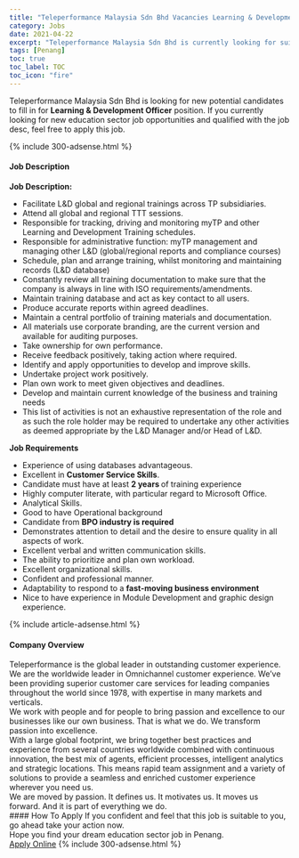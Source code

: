 ```yaml
---
title: "Teleperformance Malaysia Sdn Bhd Vacancies Learning & Development Officer" 
category: Jobs 
date: 2021-04-22 
excerpt: "Teleperformance Malaysia Sdn Bhd is currently looking for suitable person to fill in the Learning & Development Officer which positioned at Penang" 
tags: [Penang] 
toc: true 
toc_label: TOC 
toc_icon: "fire" 
--- 
```


<p>Teleperformance Malaysia Sdn Bhd is looking for new potential candidates to fill in for <b>Learning & Development Officer</b> position. If you currently looking for new education sector job opportunities and qualified with the job desc, feel free to apply this job.
</p>{% include 300-adsense.html %} 
<div><div><h4>Job Description</h4></div><div><div><span><div><div><strong>Job Description:</strong><ul><li>Facilitate L&amp;D global and regional trainings across TP subsidiaries.</li><li>Attend all global and regional TTT sessions.</li><li>Responsible for tracking, driving and monitoring myTP and other Learning and Development Training schedules.</li><li>Responsible for administrative function: myTP management and managing other L&amp;D (global/regional reports and compliance courses)</li><li>Schedule, plan and arrange training, whilst monitoring and maintaining records (L&amp;D database)</li><li>Constantly review all training documentation to make sure that the company is always in line with ISO requirements/amendments.</li><li>Maintain training database and act as key contact to all users.</li><li>Produce accurate reports within agreed deadlines.</li><li>Maintain a central portfolio of training materials and documentation.</li><li>All materials use corporate branding, are the current version and available for auditing purposes.</li><li>Take ownership for own performance.</li><li>Receive feedback positively, taking action where required.</li><li>Identify and apply opportunities to develop and improve skills.</li><li>Undertake project work positively.</li><li>Plan own work to meet given objectives and deadlines.</li><li>Develop and maintain current knowledge of the business and training needs</li><li>This list of activities is not an exhaustive representation of the role and as such the role holder may be required to undertake any other activities as deemed appropriate by the L&amp;D Manager and/or Head of L&amp;D.</li></ul><div><strong>Job Requirements</strong></div><ul><li>Experience of using databases advantageous.</li><li>Excellent in <strong>Customer Service Skills</strong>.</li><li>Candidate must have at least <strong>2 years </strong>of training experience</li><li>Highly computer literate, with particular regard to Microsoft Office.</li><li>Analytical Skills.</li><li>Good to have Operational background</li><li>Candidate from <strong>BPO industry is required</strong></li><li>Demonstrates attention to detail and the desire to ensure quality in all aspects of work.</li><li>Excellent verbal and written communication skills.</li><li>The ability to prioritize and plan own workload.</li><li>Excellent organizational skills.</li><li>Confident and professional manner.</li><li>Adaptability to respond to a <strong>fast-moving business environment</strong></li><li>Nice to have experience in Module Development and graphic design experience.</li></ul></div></div></span></div></div></div> 
{% include article-adsense.html %} 
<div><div><h4>Company Overview</h4></div><div><div><span><div><div>
<div>
		Teleperformance is the global leader in outstanding customer experience.</div>
<div>
		We are the worldwide leader in Omnichannel customer experience. We&#8217;ve been providing superior customer care services for leading companies throughout the world since 1978, with expertise in many markets and verticals.</div>
<div>
		We work with people and for people to bring passion and excellence to our businesses like our own business. That is what we do. We transform passion into excellence.</div>
<div>
		With a large global footprint, we bring together best practices and experience from several countries worldwide combined with continuous innovation, the best mix of agents, efficient processes, intelligent analytics and strategic locations. This means rapid team assignment and a variety of solutions to provide a seamless and enriched customer experience wherever you need us.</div>
<div>
		We are moved by passion. It defines us. It motivates us. It moves us forward. And it is part of everything we do.</div>
</div></div></span></div></div></div> 
#### How To Apply 
If you confident and feel that this job is suitable to you, go ahead take your action now. <br/> 
Hope you find your dream education sector job in Penang. <br/> 
<a href="https://www.jobstreet.com.my/en/job/learning-development-officer-4543361?jobId=jobstreet-my-job-4543361" class="btn btn--info" target="_blank" rel="nofollow noopenner">Apply Online</a> 
{% include 300-adsense.html %} 